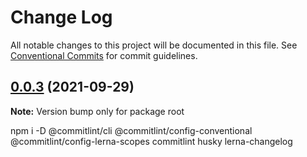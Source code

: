 # Change Log

All notable changes to this project will be documented in this file.
See [Conventional Commits](https://conventionalcommits.org) for commit guidelines.

## [0.0.3](https://github.com/hry0703/lerna-demo/compare/v0.0.2...v0.0.3) (2021-09-29)

**Note:** Version bump only for package root

npm i -D @commitlint/cli @commitlint/config-conventional @commitlint/config-lerna-scopes commitlint husky lerna-changelog